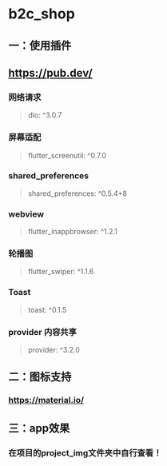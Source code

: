 # b2c_shop

## 一：使用插件

## https://pub.dev/

### 网络请求
> dio: ^3.0.7
### 屏幕适配
> flutter_screenutil: ^0.7.0
### shared_preferences
> shared_preferences: ^0.5.4+8
### webview
> flutter_inappbrowser: ^1.2.1
### 轮播图
> flutter_swiper: ^1.1.6
### Toast
> toast: ^0.1.5
### provider 内容共享
> provider: ^3.2.0

## 二：图标支持
###  https://material.io/

## 三：app效果

### 在项目的project_img文件夹中自行查看！      
